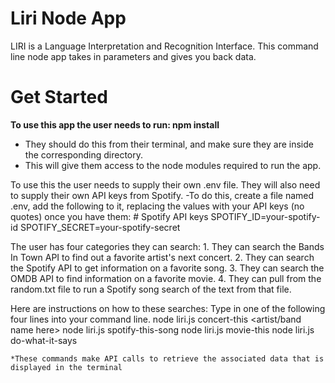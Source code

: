# Liri Node App

LIRI is a Language Interpretation and Recognition Interface. This command line node app takes in parameters and gives you back data. 

# Get Started

**To use this app the user needs to run: npm install**   
  * They should do this from their terminal, and make sure they are inside the     corresponding directory.
  * This will give them access to the node modules required to run the app.

To use this the user needs to supply their own .env file. They will also need to supply their own API keys from Spotify. 
    -To do this, create a file named .env, add the following to it, replacing the values with your API keys (no quotes) once you have them:
        # Spotify API keys
        SPOTIFY_ID=your-spotify-id
        SPOTIFY_SECRET=your-spotify-secret
    
The user has four categories they can search: 
    1. They can search the Bands In Town API to find out a favorite artist's next          concert.
    2. They can search the Spotify API to get information on a favorite song.
    3. They can search the OMDB API to find information on a favorite movie.
    4. They can pull from the random.txt file to run a Spotify song search of
       the text from that file.

Here are instructions on how to these searches:
    Type in one of the following four lines into your command line.
    node liri.js concert-this <artist/band name here>
    node liri.js spotify-this-song <song name here>
    node liri.js movie-this <movie name here>
    node liri.js do-what-it-says

    *These commands make API calls to retrieve the associated data that is displayed in the terminal


